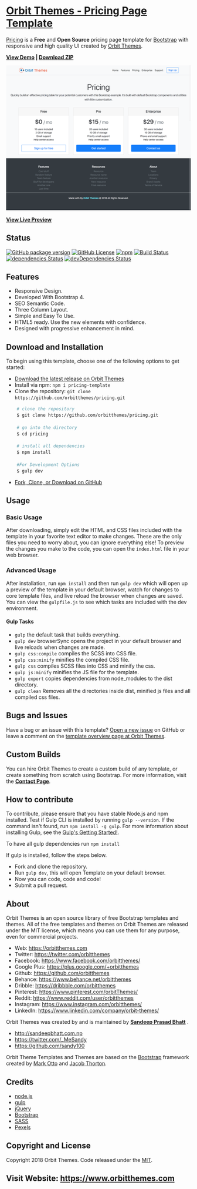 # [Orbit Themes - Pricing Page Template](https://orbitthemes.com/preview/pricing/)

[Pricing](https://orbitthemes.com/downloads/pricing/) is a **Free** and **Open Source** pricing page template for [Bootstrap](https://getbootstrap.com/) with responsive and high quality UI created by [Orbit Themes](https://orbitthemes.com/).


<strong><a href="https://orbitthemes.com/preview/pricing/">View Demo</a> | <a href="https://github.com/orbitthemes/pricing/archive/master.zip">Download ZIP</a></strong>

[![Pricing Page Template Preview](https://raw.githubusercontent.com/orbitthemes/Orbit-Themes/master/assets/pricing.png)](https://orbitthemes.com/preview/pricing/)


**[View Live Preview](https://orbitthemes.com/preview/pricing/)**

## Status
[![GitHub package version](https://img.shields.io/github/package-json/v/badges/shields.svg)](https://github.com/orbitthemes/pricing)
[![GitHub License](https://img.shields.io/badge/license-MIT-blue.svg)](https://raw.githubusercontent.com/orbitthemes/pricing/master/LICENSE)
[![npm](https://img.shields.io/npm/v/npm.svg)](https://www.npmjs.com/package/pricing-template)
[![Build Status](https://travis-ci.org/orbitthemes/pricing.svg?branch=master)](https://travis-ci.org/orbitthemes/pricing)
[![dependencies Status](https://david-dm.org/orbitthemes/pricing/status.svg)](https://david-dm.org/orbitthemes/pricing)
[![devDependencies Status](https://david-dm.org/orbitthemes/pricing/dev-status.svg)](https://david-dm.org/orbitthemes/pricing?type=dev)

## Features

- Responsive Design.
- Developed With Bootstrap 4.
- SEO Semantic Code.
- Three Column Layout.
- Simple and Easy To Use.
- HTML5 ready. Use the new elements with confidence.
- Designed with progressive enhancement in mind.

## Download and Installation

To begin using this template, choose one of the following options to get started:
* [Download the latest release on Orbit Themes](https://orbitthemes.com/downloads/pricing/)
* Install via npm: `npm i pricing-template`
* Clone the repository: `git clone https://github.com/orbitthemes/pricing.git`
```sh
    # clone the repository
    $ git clone https://github.com/orbitthemes/pricing.git

    # go into the directory
    $ cd pricing

    # install all dependencies
    $ npm install

    #For Development Options
    $ gulp dev
```

* [Fork, Clone, or Download on GitHub](https://github.com/orbitthemes/pricing)

## Usage


### Basic Usage

After downloading, simply edit the HTML and CSS files included with the template in your favorite text editor to make changes. These are the only files you need to worry about, you can ignore everything else! To preview the changes you make to the code, you can open the `index.html` file in your web browser.

### Advanced Usage

After installation, run `npm install` and then run `gulp dev` which will open up a preview of the template in your default browser, watch for changes to core template files, and live reload the browser when changes are saved. You can view the `gulpfile.js` to see which tasks are included with the dev environment.

#### Gulp Tasks

- `gulp` the default task that builds everything.
- `gulp dev` browserSync opens the project in your default browser and live reloads when changes are made.
- `gulp css:compile` compiles the SCSS into CSS file.
- `gulp css:minify` minifies the compiled CSS file.
- `gulp css` compiles SCSS files into CSS and minify the css.
- `gulp js:minify` minifies the JS file for the template.
- `gulp export` copies dependencies from node_modules to the dist directory.
- `gulp clean` Removes all the directories inside dist, minified js files and all compiled css files.

## Bugs and Issues

Have a bug or an issue with this template? [Open a new issue](https://github.com/orbitthemes/pricing/issues) on GitHub or leave a comment on the [template overview page at Orbit Themes](https://orbitthemes.com/downloads/pricing/).

## Custom Builds

You can hire Orbit Themes to create a custom build of any template, or create something from scratch using Bootstrap. For more information, visit the **[Contact Page](https://orbitthemes.com/contact/)**.

<!-- ## Other Templates -->
<!-- List Other Templates Of Orbit Themes -->

<!-- ## Useful Links -->
<!-- OrbitThemes Blog Post Links Related To the Template. -->

## How to contribute

To contribute, please ensure that you have stable Node.js and npm installed.
Test if Gulp CLI is installed by running `gulp --version`. If the command isn't found, run `npm install -g gulp`. For more information about installing Gulp, see the [Gulp's Getting Started!](https://gulpjs.org/getting-started).

To have all gulp dependencies run `npm install`

If gulp is installed, follow the steps below.

* Fork and clone the repository.
* Run `gulp dev`, this will open Template on your default browser.
* Now you can code, code and code!
* Submit a pull request.

## About

Orbit Themes is an open source library of free Bootstrap templates and themes. All of the free templates and themes on Orbit Themes are released under the MIT license, which means you can use them for any purpose, even for commercial projects.

* Web: https://orbitthemes.com
* Twitter: https://twitter.com/orbitthemes
* Facebook: https://www.facebook.com/orbitthemes/
* Google Plus: https://plus.google.com/+orbitthemes
* Github: https://github.com/orbitthemes
* Behance: https://www.behance.net/orbitthemes
* Dribble: https://dribbble.com/orbitthemes
* Pinterest: https://www.pinterest.com/orbitThemes/
* Reddit: https://www.reddit.com/user/orbitthemes
* Instagram: https://www.instagram.com/orbitthemes/
* LinkedIn: https://www.linkedin.com/company/orbit-themes/

Orbit Themes was created by and is maintained by **[Sandeep Prasad Bhatt](http://sandeepbhatt.com.np/)** .

* http://sandeepbhatt.com.np
* https://twitter.com/_MeSandy
* https://github.com/sandy100

Orbit Theme Templates and Themes are based on the [Bootstrap](http://getbootstrap.com/) framework created by [Mark Otto](https://twitter.com/mdo) and [Jacob Thorton](https://twitter.com/fat).


## Credits

* [node.js](http://nodejs.org/)
* [gulp](http://gulpjs.com/)
* [jQuery](http://jquery.com/)
* [Bootstrap](http://getbootstrap.com/)
* [SASS](https://sass-lang.com/)
* [Pexels](https://www.pexels.com/)

## Copyright and License

Copyright 2018 Orbit Themes. Code released under the [MIT](https://raw.githubusercontent.com/orbitthemes/pricing/master/LICENSE).

## Visit Website: https://www.orbitthemes.com
